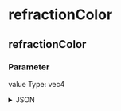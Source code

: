 # refractionColor

## refractionColor

### Parameter

value
  Type: vec4

<details><summary>JSON</summary>

```
{
  "Type": "refractionColor",
  "Name": "refractionColor",
  "Category": 7,
  "InputPins": [
    {
      "Connection": null,
      "Id": "value",
      "Type": "vec4"
    }
  ],
  "OutputPins": []
}
```

</details>

